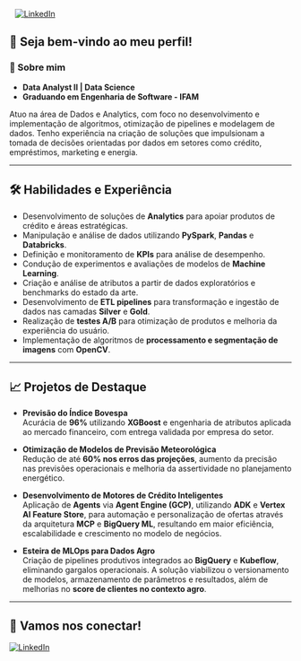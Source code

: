 
<p align="left" style="display: flex; align-items: center; gap: 10px;">
  <span style="font-size: 1.5em; font-weight: bold;"></span>
  <a href="https://www.linkedin.com/in/wanderasb/" target="_blank">
    <img src="https://img.shields.io/badge/-LinkedIn-blue?logo=linkedin&logoColor=white&style=for-the-badge" alt="LinkedIn" />
  </a>
</p>

## 👋 Seja bem-vindo ao meu perfil!

### 🚀 Sobre mim
- **Data Analyst II | Data Science**
- **Graduando em Engenharia de Software - IFAM**

Atuo na área de Dados e Analytics, com foco no desenvolvimento e implementação de algoritmos, otimização de pipelines e modelagem de dados. Tenho experiência na criação de soluções que impulsionam a tomada de decisões orientadas por dados em setores como crédito, empréstimos, marketing e energia.

---

## 🛠️ Habilidades e Experiência

- Desenvolvimento de soluções de **Analytics** para apoiar produtos de crédito e áreas estratégicas.
- Manipulação e análise de dados utilizando **PySpark**, **Pandas** e **Databricks**.
- Definição e monitoramento de **KPIs** para análise de desempenho.
- Condução de experimentos e avaliações de modelos de **Machine Learning**.
- Criação e análise de atributos a partir de dados exploratórios e benchmarks do estado da arte.
- Desenvolvimento de **ETL pipelines** para transformação e ingestão de dados nas camadas **Silver** e **Gold**.
- Realização de **testes A/B** para otimização de produtos e melhoria da experiência do usuário.
- Implementação de algoritmos de **processamento e segmentação de imagens** com **OpenCV**.

---

## 📈 Projetos de Destaque

- **Previsão do Índice Bovespa**  
  Acurácia de **96%** utilizando **XGBoost** e engenharia de atributos aplicada ao mercado financeiro, com entrega validada por empresa do setor.

- **Otimização de Modelos de Previsão Meteorológica**  
  Redução de até **60% nos erros das projeções**, aumento da precisão nas previsões operacionais e melhoria da assertividade no planejamento energético.

- **Desenvolvimento de Motores de Crédito Inteligentes**  
  Aplicação de **Agents** via **Agent Engine (GCP)**, utilizando **ADK** e **Vertex AI Feature Store**, para automação e personalização de ofertas através da arquitetura **MCP** e **BigQuery ML**, resultando em maior eficiência, escalabilidade e crescimento no modelo de negócios.

- **Esteira de MLOps para Dados Agro**  
  Criação de pipelines produtivos integrados ao **BigQuery** e **Kubeflow**, eliminando gargalos operacionais. A solução viabilizou o versionamento de modelos, armazenamento de parâmetros e resultados, além de melhorias no **score de clientes no contexto agro**.

---

## 🔗 Vamos nos conectar!
[![LinkedIn](https://img.shields.io/badge/-LinkedIn-blue?logo=linkedin&logoColor=white&style=for-the-badge)](https://www.linkedin.com/in/wanderasb/)


